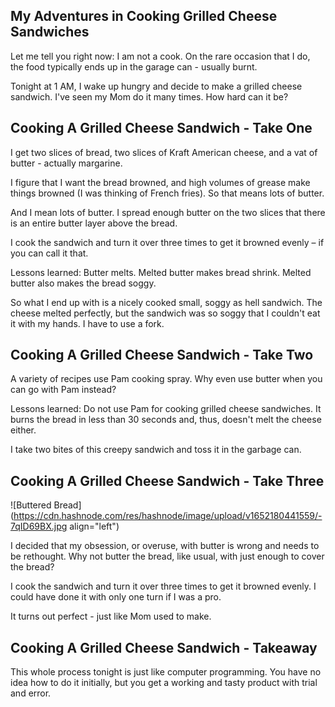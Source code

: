 ## My Adventures in Cooking Grilled Cheese Sandwiches

Let me tell you right now: I am not a cook. On the rare occasion that I do, the food typically ends up in the garage can - usually burnt.

Tonight at 1 AM, I wake up hungry and decide to make a grilled cheese sandwich. I've seen my Mom do it many times. How hard can it be?

## Cooking A Grilled Cheese Sandwich - Take One

I get two slices of bread, two slices of Kraft American cheese, and a vat of butter - actually margarine.

I figure that I want the bread browned, and high volumes of grease make things browned (I was thinking of French fries). So that means lots of butter.

And I mean lots of butter. I spread enough butter on the two slices that there is an entire butter layer above the bread.

I cook the sandwich and turn it over three times to get it browned evenly – if you can call it that.

Lessons learned: Butter melts. Melted butter makes bread shrink. Melted butter also makes the bread soggy.

So what I end up with is a nicely cooked small, soggy as hell sandwich. The cheese melted perfectly, but the sandwich was so soggy that I couldn't eat it with my hands. I have to use a fork.

## Cooking A Grilled Cheese Sandwich - Take Two

A variety of recipes use Pam cooking spray. Why even use butter when you can go with Pam instead?

Lessons learned: Do not use Pam for cooking grilled cheese sandwiches. It burns the bread in less than 30 seconds and, thus, doesn't melt the cheese either.

I take two bites of this creepy sandwich and toss it in the garbage can.

## Cooking A Grilled Cheese Sandwich - Take Three

![Buttered Bread](https://cdn.hashnode.com/res/hashnode/image/upload/v1652180441559/-7qID69BX.jpg align="left")

I decided that my obsession, or overuse, with butter is wrong and needs to be rethought. Why not butter the bread, like usual, with just enough to cover the bread?

I cook the sandwich and turn it over three times to get it browned evenly. I could have done it with only one turn if I was a pro.

It turns out perfect - just like Mom used to make.

## Cooking A Grilled Cheese Sandwich - Takeaway

This whole process tonight is just like computer programming. You have no idea how to do it initially, but you get a working and tasty product with trial and error.